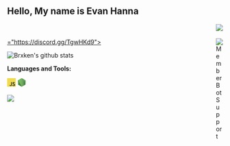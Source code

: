 ## Hello, My name is Evan Hanna

<p align='right'>
  <a href="#"><img src="https://badges.pufler.dev/visits/brxkendev/brxkendev"></a>
</p>
<a href

 ="https://discord.gg/TgwHKd9">
  <img align="right" alt="Member Bot Support" width="16px" src="https://cdn.jsdelivr.net/npm/simple-icons@v3/icons/discord.svg" />
</a>

![Brxken's github stats](https://github-readme-stats.vercel.app/api?username=brxkendev)

**Languages and Tools:**  

<code><img height="20" src="https://raw.githubusercontent.com/github/explore/80688e429a7d4ef2fca1e82350fe8e3517d3494d/topics/javascript/javascript.png"></code>
<code><img height="20" src="https://raw.githubusercontent.com/github/explore/80688e429a7d4ef2fca1e82350fe8e3517d3494d/topics/nodejs/nodejs.png"></code>    

<a href="https://github.com/BrxkenDev">
  <img align="center" src="https://github-readme-stats.vercel.app/api/top-langs/?username=brxkendev&theme=light&hide_langs_below=1" />
</a>
